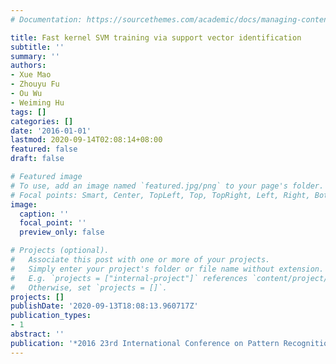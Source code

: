 ```yaml
---
# Documentation: https://sourcethemes.com/academic/docs/managing-content/

title: Fast kernel SVM training via support vector identification
subtitle: ''
summary: ''
authors:
- Xue Mao
- Zhouyu Fu
- Ou Wu
- Weiming Hu
tags: []
categories: []
date: '2016-01-01'
lastmod: 2020-09-14T02:08:14+08:00
featured: false
draft: false

# Featured image
# To use, add an image named `featured.jpg/png` to your page's folder.
# Focal points: Smart, Center, TopLeft, Top, TopRight, Left, Right, BottomLeft, Bottom, BottomRight.
image:
  caption: ''
  focal_point: ''
  preview_only: false

# Projects (optional).
#   Associate this post with one or more of your projects.
#   Simply enter your project's folder or file name without extension.
#   E.g. `projects = ["internal-project"]` references `content/project/deep-learning/index.md`.
#   Otherwise, set `projects = []`.
projects: []
publishDate: '2020-09-13T18:08:13.960717Z'
publication_types:
- 1
abstract: ''
publication: '*2016 23rd International Conference on Pattern Recognition (ICPR)*'
---
```

